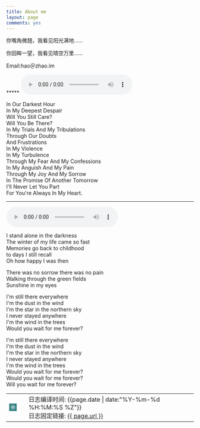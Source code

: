 ```yaml
---
title: About me
layout: page
comments: yes
---
```

<script>
$(function(){
$('nav a').eq(1).addClass("activepage");
})
</script>

<p>你嘴角微翘，我看见阳光满地……</p>
<p>你回眸一望，我看见晴空万里……</p>

<p>Email:hao＠zhao.im</p>
***** 
<audio controls>
<source src="{{ site.url }}/media/Audio/WillYouBeThere.mp3" type="audio/mp3">
HTML5 audio not supported!
</audio>

In Our Darkest Hour    
In My Deepest Despair    
Will You Still Care?    
Will You Be There?    
In My Trials And My Tribulations   
Through Our Doubts    
And Frustrations    
In My Violence    
In My Turbulence    
Through My Fear And My Confessions    
In My Anguish And My Pain    
Through My Joy And My Sorrow    
In The Promise Of Another Tomorrow    
I'll Never Let You Part    
For You're Always In My Heart.    

*****    

<audio controls>
<source src="{{ site.url }}/media/Audio/Stratovarius-Forever-96k.mp3" type="audio/mp3">
HTML5 audio not supported!
</audio>    

I stand alone in the darkness    
The winter of my life came so fast    
Memories go back to childhood    
to days I still recall    
Oh how happy I was then     
    
There was no sorrow there was no pain    
Walking through the green fields    
Sunshine in my eyes    
    
I'm still there everywhere    
I'm the dust in the wind    
I'm the star in the northern sky     
I never stayed anywhere    
I'm the wind in the trees    
Would you wait for me forever?    
    
I'm still there everywhere    
I'm the dust in the wind    
I'm the star in the northern sky    
I never stayed anywhere    
I'm the wind in the trees    
Would you wait for me forever?    
Would you wait for me forever?    
Will you wait for me forever?    
<table border="0">
<tr>
  <td>
  <div id="qrcode" style="box-shadow: inset #287a7b 0px 0px 6px 6px; float: left; padding: 10px; margin:.5em 1em .5em 0;" ></div>
  </td>
  
  <td>
    <span class="">日志编译时间: {{page.date | date:"%Y-%m-%d %H:%M:%S %Z"}}</span>
    <br>
    <span class="">日志固定链接: <a href="{{ site.url }}{{ page.url }}">{{ page.url }}</a></span>
  </td>
</tr>
</table>
